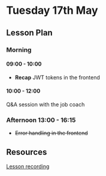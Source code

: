 # Tuesday 17th May

## Lesson Plan

### Morning

#### 09:00 - 10:00

+ **Recap** JWT tokens in the frontend

#### 10:00 - 12:00

Q&A session with the job coach

### Afternoon 13:00 - 16:15

+ ~~Error handling in the frontend~~

## Resources

[Lesson recording](https://us02web.zoom.us/rec/share/io2OA2unMRNqw_PpjbQSvGhadbZj0sWTLYfKVkDOvHY4wMa2E3ZYebRlwxr28zzi.6qVOIklo-VoKHSxg)
